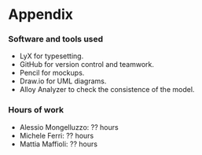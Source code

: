 # Appendix

### Software and tools used

- LyX for typesetting.
- GitHub for version control and teamwork.
- Pencil for mockups.
- Draw.io for UML diagrams.
- Alloy Analyzer to check the consistence of the model.

### Hours of work

- Alessio Mongelluzzo: ?? hours
- Michele Ferri: ?? hours
- Mattia Maffioli: ?? hours